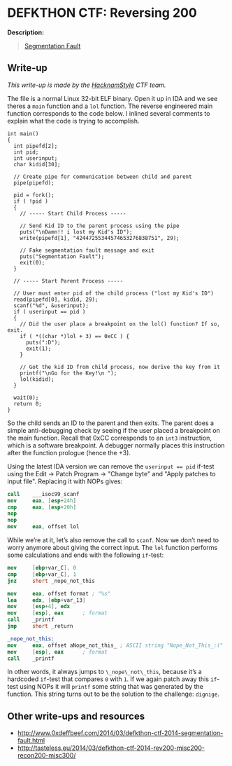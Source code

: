 # DEFKTHON CTF: Reversing 200

**Description:**

> [Segmentation Fault](200)

## Write-up

_This write-up is made by the [HacknamStyle](http://hacknamstyle.net/) CTF team._

The file is a normal Linux 32-bit ELF binary. Open it up in IDA and we see theres a `main` function and a `lol` function. The reverse engineered main function corresponds to the code below. I inlined several comments to explain what the code is trying to accomplish.

```
int main()
{
  int pipefd[2];
  int pid;
  int userinput;
  char kidid[30];

  // Create pipe for communication between child and parent
  pipe(pipefd);

  pid = fork();
  if ( !pid )
  {
    // ----- Start Child Process -----

    // Send Kid ID to the parent process using the pipe
    puts("\nDamn!! i lost my Kid's ID");
    write(pipefd[1], "42447255344574653276838751", 29);

    // Fake segmentation fault message and exit
    puts("Segmentation Fault");
    exit(0);
  }

  // ----- Start Parent Process -----

  // User must enter pid of the child process ("lost my Kid's ID")
  read(pipefd[0], kidid, 29);
  scanf("%d", &userinput);
  if ( userinput == pid )
  {
    // Did the user place a breakpoint on the lol() function? If so, exit.
    if ( *((char *)lol + 3) == 0xCC ) {
      puts(":D");
      exit(1);
    }

    // Got the kid ID from child process, now derive the key from it
    printf("\nGo for the Key!\n ");
    lol(kidid);
  }

  wait(0);
  return 0;
}
```

So the child sends an ID to the parent and then exits. The parent does a simple anti-debugging check by seeing if the user placed a breakpoint on the main function. Recall that 0xCC corresponds to an `int3` instruction, which is a software breakpoint. A debugger normally places this instruction after the function prologue (hence the +3).

Using the latest IDA version we can remove the `userinput == pid` if-test using the Edit -> Patch Program -> "Change byte" and "Apply patches to input file". Replacing it with NOPs gives:

```nasm
call    ___isoc99_scanf
mov     eax, [esp+24h]
cmp     eax, [esp+20h]
nop
nop
mov     eax, offset lol
```

While we’re at it, let’s also remove the call to `scanf`. Now we don’t need to worry anymore about giving the correct input. The `lol` function performs some calculations and ends with the following `if`-test:

```nasm
mov     [ebp+var_C], 0
cmp     [ebp+var_C], 1
jnz     short _nope_not_this

mov     eax, offset format ; "%s"
lea     edx, [ebp+var_13]
mov     [esp+4], edx
mov     [esp], eax      ; format
call    _printf
jmp     short _return

_nope_not_this:
mov     eax, offset aNope_not_this_ ; ASCII string "Nope_Not_This_:("
mov     [esp], eax      ; format
call    _printf
```

In other words, it always jumps to `\_nope\_not\_this`, because it’s a hardcoded `if`-test that compares `0` with `1`. If we again patch away this `if`-test using NOPs it will `printf` some string that was generated by the function. This string turns out to be the solution to the challenge: `dignige`.

## Other write-ups and resources

* <http://www.0xdeffbeef.com/2014/03/defkthon-ctf-2014-segmentation-fault.html>
* <http://tasteless.eu/2014/03/defkthon-ctf-2014-rev200-misc200-recon200-misc300/>
